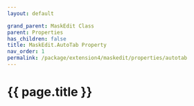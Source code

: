 ```yaml
---
layout: default

grand_parent: MaskEdit Class
parent: Properties
has_children: false
title: MaskEdit.AutoTab Property
nav_order: 1
permalink: /package/extension4/maskedit/properties/autotab
---
```

# {{ page.title }}